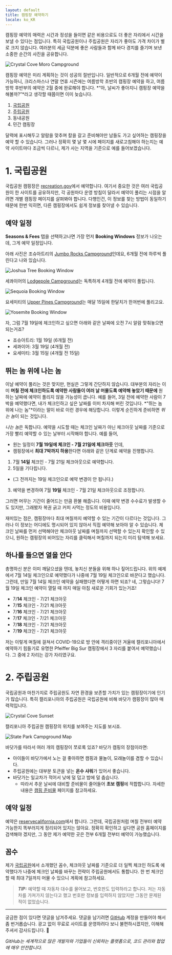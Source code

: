 ```yaml
---
layout: default
title: 캠핑장 예약하기
locale: ko_KR
---
```


캠핑장 예약의 매력은 시간과 정성을 들이면 같은 비용으로도 더 좋은 자리에서 시간을 보낼 수 있다는 점입니다. 특히 국립공원이나 주립공원은 자리가 좋아도 가격 차이가 별로 크지 않습니다. 여러분의 세금 덕분에 좋은 사람들과 함께 바다 경치를 즐기며 보낸 소중한 순간의 사진을 공유합니다.

![Crystal Cove Moro Campground](/assets/img/camping/crystal_cove_moro.jpg)

캠핑장 예약은 미리 계획하는 것이 성공의 절반입니다. 일반적으로 6개월 전에 예약이 가능하니, 크리스마스나 연말 연휴 시즌에는 여름방학 초반의 캠핑장 예약을 하고, 여름방학 후반부의 예약은 2월 중에 완료해야 합니다. *“아, 날씨가 좋아지니 캠핑장 예약을 해볼까?”*라고 생각할 때쯤이면 이미 늦습니다.

1. [국립공원](#1-국립공원)
1. [주립공원](#2-주립공원)
1. 동내공원
1. 민간 캠핑장

달력에 표시해두고 알람을 맞추며 칼을 갈고 준비해야만 남들도 가고 싶어하는 캠핑장을 예약 할 수 있습니다. 그러나 정확히 몇 날 몇 시에 페이지를 새로고침해야 하는지는 예약 사이트마다 조금씩 다르니, 제가 사는 지역을 기준으로 예를 들어보겠습니다.

# 1. 국립공원

국립공원 캠핑장은 [recreation.gov](http://recreation.gov)에서 예약합니다. 여기서 중요한 것은 여러 국립공원이 한 사이트를 공유하지만, 각 공원마다 운영 방침이 달라서 예약이 풀리는 시점을 알려면 개별 캠핑장 페이지를 살펴봐야 합니다. 다행인건, 이 정보를 찾는 방법이 동일하기 때문에 한번 익히면, 다른 캠핑장에서도 쉽게 정보를 찾아낼 수 있습니다.

## 예약 일정

**Seasons & Fees** 탭을 선택하고나면 가장 먼저 **Booking Windows** 정보가 나오는데, 그게 예약 일정입니다.

아래 사진은 조슈아트리의 [Jumbo Rocks Campground](https://www.recreation.gov/camping/campgrounds/272300)인데요, 6개월 전에 하루씩 풀린다고 나와 있습니다.

![Joshua Tree Booking Window](/assets/img/camping/booking_window_joshua_tree.jpg)

세콰이어의 [Lodgepole Campground](https://www.recreation.gov/camping/campgrounds/232461)는 독특하게 4개월 전에 예약이 풀립니다.

![Sequoia Booking Window](/assets/img/camping/booking_window_sequoia.jpg)

요세미티의 [Upper Pines Campground](https://www.recreation.gov/camping/campgrounds/232447)는 매달 15일에 한달치가 한꺼번에 풀리고요.

![Yosemite Booking Window](/assets/img/camping/booking_window_yosemite.jpg)

자, 그럼 7월 19일에 체크인하고 싶으면 아래와 같은 날짜에 오전 7시 알람 맞춰놓으면 되는거죠?
* 죠슈아트리: 1월 19일 (6개월 전)
* 세콰이어: 3월 19일 (4개월 전)
* 요세미티: 3월 15일 (4개월 전 15일)

## 뛰는 놈 위에 나는 놈

이날 예약이 풀리는 것은 맞지만, 현실은 그렇게 간단하지 않습니다. 대부분의 자리는 이미 **며칠 전에 체크인하도록 예약한 사람들이 여러 날 머물도록 예약해 놓았기 때문에** 원하는 날짜에 예약이 풀리지 않을 가능성이 큽니다. 예를 들어, 3일 전에 예약한 사람이 7박을 예약했다면, 내가 체크인하고 싶은 날짜를 이미 차지해 버린 것입니다. *"뛰는 놈 위에 나는 놈"*이라는 말이 바로 이런 경우에 해당합니다. 이렇게 순진하게 준비하면 *뛰는 놈*이 되는 것입니다.

*나는 놈*은 독합니다. 예약을 시도할 때는 체크인 날짜가 아닌 체크아웃 날짜를 기준으로 가장 빨리 예약할 수 있는 날부터 시작해야 합니다. 예를 들어,
* 원는 일정이 **7월 19일에 체크인 - 7월 21일에 체크아웃** 인데,
* 캠핑장에서 **최대 7박까지 하용**한다면 아래와 같은 단계로 예약을 진행합니다.

1. 7월 **14일** 체크인 - 7월 21일 체크아웃으로 예약합니다.
2. 5일을 기다립니다.
  * (그 전까지는 19일 체크인으로 예약 변경이 안 됩니다.)
3. 예약을 변경하여 7월 **19일** 체크인 - 7월 21일 체크아웃으로 조정합니다.

그러면 머무는 기간이 줄어드는 만큼 환불 해줍니다. 이때 예약 변경 수수료가 발생할 수도 있지만, 그래봤자 복권 긁고 커피 사먹는 정도의 비용입니다. 

재미있는 점은, 캠핑장마다 최대 며칠까지 예약할 수 있는 기간이 다르다는 것입니다. 그러나 이 정보는 어디에도 명시되어 있지 않아서 직접 예약해 보아야 알 수 있습니다. 체크인 날짜를 먼저 선택해야만 체크아웃 날짜를 며칠까지 선택할 수 있는지 확인할 수 있으니, 원하는 캠핑장의 비어있는 자리를 클릭해서 며칠까지 되는지 미리 탐색해 보세요.

## 하나를 들으면 열을 안다

총명하신 분은 이미 깨달으셨을 텐데, 놓치신 분들을 위해 하나 짚어드립니다. 위의 예제에서 7월 14일 체크인으로 예약했다가 나중에 7월 19일 체크인으로 바꾼다고 했습니다. 그런데, 만일 7월 14일 체크인 예약을 실패했다면 어떻게 하면 되죠? 네, 그렇습니다! 7월 19일 체크인 예약이 열릴 때 까지 매일 아침 새로운 기회가 있는거죠!

* 7/**14** 체크인 - 7/21 체크아웃
* 7/**15** 체크인 - 7/21 체크아웃
* 7/**16** 체크인 - 7/21 체크아웃
* 7/**17** 체크인 - 7/21 체크아웃
* 7/**18** 체크인 - 7/21 체크아웃
* 7/**19** 체크인 - 7/21 체크아웃

저는 이렇게 며칠에 걸쳐서 COVID-19으로 방 안에 격리중이던 겨울에 캘리포니아에서 예약하기 힘들기로 유명한 Pfeiffer Big Sur 캠핑장에서 3 자리를 붙여서 예약했습니다. 그 중에 2 자리는 강가 자리였구요.

# 2. 주립공원

국립공원과 마찬가지로 주립공원도 자연 환경을 보존할 가치가 있는 캠핑장이기에 인기가 많습니다. 특히 캘리포니아의 주립공원은 국립공원에 비해 바닷가 캠핑장이 많아 매력적입니다.

![Crystal Cove Sunset](/assets/img/camping/crystal_cove_sunset.jpg)

캘리포니아 주립공원 캠핑장의 위치를 보여주는 지도를 보시죠.

![State Park Campground Map](/assets/img/camping/state_park_campground_map.jpg)

바닷가를 따라서 여러 개의 캠핑장이 쪼로록 있죠? 바닷가 캠핑의 장점이라면:
* 아이들이 바닷가에서 노는 걸 좋아하면 캠핑과 물놀이, 모래놀이를 겸할 수 있습니다.
* 주립공원에는 대부분 토큰을 넣는 **온수 샤워**가 있어서 좋습니다.
* 바닷가는 일교차가 적어서 낮에 덜 덥고 밤에 덜 춥습니다.
  * 따라서 추운 날씨에 대비할 준비물이 줄어들어 **초보 캠핑**에 적합합니다. 자세한 내용은 [캠핑 준비물](/camping/gears) 페이지를 참고하세요.

## 예약 일정

예약은 [reservecalifornia.com](http://reservecalifornia.com)에서 합니다. 그런데, 국립공원처럼 며칠 전부터 예약 가능한지 똑부러지게 정리되어 있지는 않아요. 정확히 확인하고 싶다면 공원 홈페이지를 검색해야 겠지만, 그 동안 제가 예약한 곳은 전부 6개월 전부터 예약이 가능했습니다.

## 꼼수

제가 [국립공원](#1-국립공원)에서 소개했던 꼼수, 체크아웃 날짜를 기준으로 더 일찍 체크인 하도록 예약했다가 나중에 체크인 날짜를 바꾸는 전략이 주립공원에서도 통합니다. 한 번 체크인할 때 최대 7일까지 머물 수 있으니 계획에 참고하세요.

> **_TIP:_**
예약할 때 자동차 대수를 물어보고, 번호판도 입력하라고 합니다. 저는 자동차를 가져가지 않는다고 했고 번호판 정보를 입력하지 않았지만 그동안 문제된 적이 없었습니다.


---

궁금한 점이 있다면 댓글을 남겨주세요. 댓글을 남기려면 [GitHub](http://github.com) 계정을 만들어야 해서 좀 번거롭습니다. 광고 없이 무료로 사이트를 운영하려다 보니 불편하시겠지만, 이해해 주셔서 감사드립니다. 🙂

*GitHub는 세계적으로 많은 개발자와 기업들이 신뢰하는 플랫폼으로, 코드 관리와 협업에 매우 안전합니다.*
